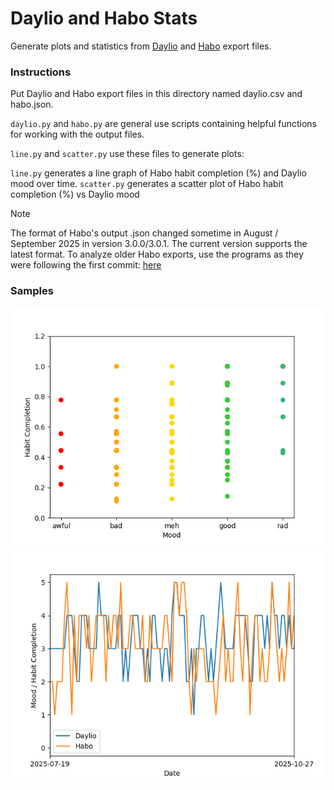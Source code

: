 # Daylio and Habo Stats

Generate plots and statistics from [Daylio](https://daylio.net/) and [Habo](https://habo.space/) export files.

### Instructions

Put Daylio and Habo export files in this directory named daylio.csv and habo.json.

`daylio.py` and `habo.py` are general use scripts containing helpful functions for working with the output files.


`line.py` and `scatter.py` use these files to generate plots:

`line.py` generates a line graph of Habo habit completion (%) and Daylio mood over time.
`scatter.py` generates a scatter plot of Habo habit completion (%) vs Daylio mood

> [!NOTE]
> The format of Habo's output .json changed sometime in August / September 2025 in version 3.0.0/3.0.1. The current version supports the latest format. To analyze older Habo exports, use the programs as they were following the first commit: [here](https://github.com/JasonEl1/daylio-habo-stats/tree/42e3ff53c4eb8da3e83bdf5e5a14b27114ef889f)


### Samples

![Scatter Plot](samples/scatter.png)
![Line Plot](samples/line.png)
